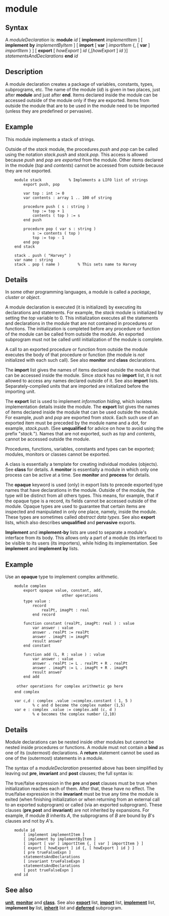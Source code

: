 
# module

## Syntax
A _moduleDeclaration_ is:   **module** _id_     [ **implement** _implementItem_ ]     [ **implement** **by** _implementByItem_ ]     [ **import** [ **var** ] _importItem_            {, [ **var** ] _importItem_ } ]     [ **export** [ _howExport_ ] _id_ {,[_howExport_ ] _id_ }]     _statementsAndDeclarations_   **end** _id_

## Description
A module declaration creates a package of variables, constants, types, subprograms, etc. The name of the module (_id_) is given in two places, just after **module** and just after **end**. Items declared inside the module can be accessed outside of the module only if they are exported. Items from outside the module that are to be used in the module need to be imported (unless they are predefined or pervasive).


## Example
This module implements a stack of strings.

Outside of the _stack_ module, the procedures _push_ and _pop_ can be called using the notation _stack.push_ and _stack.pop_. This access is allowed because _push_ and _pop_ are _exported_ from the module. Other items declared in the module (_top_ and _contents_) cannot be accessed from outside because they are not exported.

        module stack            % Implements a LIFO list of strings
            export push, pop
        
            var top : int := 0
            var contents : array 1 .. 100 of string
        
            procedure push ( s : string )
                top := top + 1
                contents ( top ) := s
            end push
        
            procedure pop ( var s : string )
                s := contents ( top )
                top := top - 1
            end pop
        end stack
        
        stack . push ( "Harvey" )
        var name : string
        stack . pop ( name )        % This sets name to Harvey
## Details
In some other programming languages, a module is called a _package_, _cluster_ or _object_.

A module declaration is executed (it is initialized) by executing its declarations and statements. For example, the _stack_ module is initialized by setting the _top_ variable to 0. This initialization executes all the statements and declarations in the module that are not contained in procedures or functions. The initialization is completed before any procedure or function of the module can be called from outside the module. An exported subprogram must not be called until initialization of the module is complete.

A call to an exported procedure or function from outside the module executes the body of that procedure or function (the module is _not_ initialized with each such call). See also **monitor** and **class** declarations.

The **import** list gives the names of items declared outside the module that can be accessed inside the module. Since _stack_ has no **import** list, it is not allowed to access any names declared outside of it. See also **import** lists. Separately-compiled units that are imported are initialized before the importing unit.

The **export** list is used to implement _information hiding_, which isolates implementation details inside the module. The **export** list gives the names of items declared inside the module that can be used outside the module. For example, _push_ and _pop_ are exported from _stack_. Each such use of an exported item must be preceded by the module name and a dot, for example, _stack.push_. (See **unqualified** for advice on how to avoid using the prefix "_stack._"). Names that are not exported, such as _top_ and _contents_, cannot be accessed outside the module.

Procedures, functions, variables, constants and types can be exported; modules, monitors or classes cannot be exported.

A class is essentially a template for creating individual modules (objects). See **class** for details. A **monitor** is essentially a module in which only one process can be active at a time. See **monitor** and **process** for details.

The **opaque** keyword is used (only) in export lists to precede exported type names that have declarations in the module. Outside of the module, the type will be distinct from all others types. This means, for example, that if the opaque type is a record, its fields cannot be accessed outside of the module. Opaque types are used to guarantee that certain items are inspected and manipulated in only one place, namely, inside the module. These types are sometimes called _abstract data types_. See also **export** lists, which also describes **unqualified** and **pervasive** exports.

**Implement** and i**mplement-by** lists are used to separate a module's interface from its body. This allows only a part of a module (its interface) to be visible to its users (its importers), while hiding its implementation. See **implement** and **implement** **by** lists.


## Example
Use an **opaque** type to implement complex arithmetic.

        module complex
            export opaque value, constant, add,
                             other operations 
            type value :
                record
                    realPt, imagPt : real
                end record
        
            function constant (realPt, imagPt: real ) : value
                var answer : value
                answer . realPt := realPt
                answer . imagPt := imagPt
                result answer
            end constant
        
            function add (L, R : value ) : value
                var answer : value
                answer . realPt := L . realPt + R . realPt
                answer . imagPt := L . imagPt + R . imagPt
                result answer
            end add
        
         other operations for complex arithmetic go here 
        end complex
        
        var c,d : complex .value :=complex.constant ( 1, 5 ) 
                % c and d become the complex number (1,5)
        var e : complex .value := complex.add (c, d )
                % e becomes the complex number (2,10)
## Details
Module declarations can be nested inside other modules but cannot be nested inside procedures or functions. A module must not contain a **bind** as one of its (outermost) declarations. A **return** statement cannot be used as one of the (outermost) statements in a module.

The syntax of a _moduleDeclaration_ presented above has been simplified by leaving out **pre**, **invariant** and **post** clauses; the full syntax is:

The true/false expression in the **pre** and **post** clauses must be true when initialization reaches each of them. After that, these have no effect. The true/false expression in the **invariant** must be true any time the module is exited (when finishing initialization or when returning from an external call to an exported subprogram) or called (via an exported subprogram). These clauses (**pre**,**post** and **invariant**) are not inherited by expansions. For example, if module _B_ inherits _A_, the subprograms of _B_ are bound by _B_'s clauses and not by _A_'s.

        module id
            [ implement implementItem ]
            [ implement by implementByItem ]
            [ import [ var ] importItem {, [ var ] importItem } ]
            [ export [ howExport ] id {, [ howExport ] id } ]
            [ pre trueFalseExpn ]
            statementsAndDeclarations
            [ invariant trueFalseExpn ]
            statementsAndDeclarations
            [ post trueFalseExpn ]
        end id
## See also
**[unit](unit.html)**, **[monitor](monitor.html)** and **[class](class.html)**. See also **[export](export.html)** list, **[import](import.html)** list, **[implement](implement.html)** list, i**mplement by** list, **[inherit](inherit.html)** list and **[deferred](deferred.html)** subprogram.

